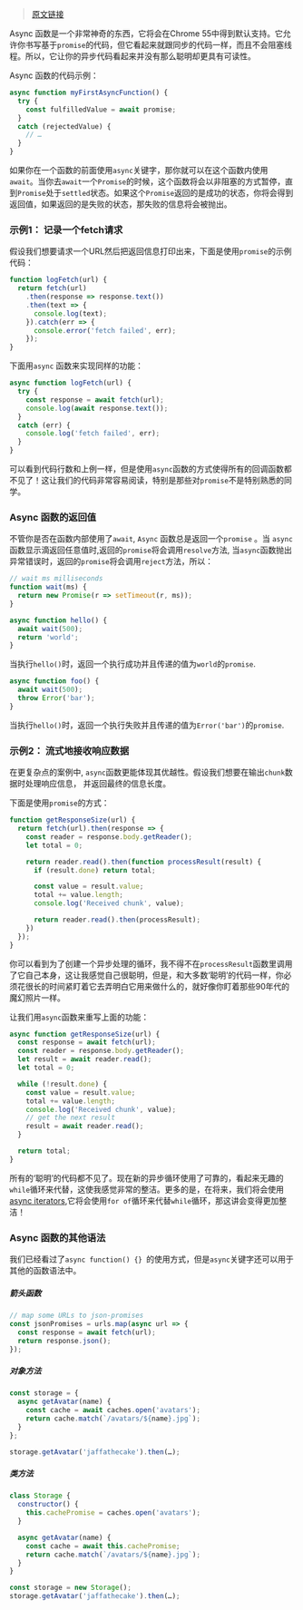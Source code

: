 > [原文链接](https://developers.google.com/web/fundamentals/getting-started/primers/async-functions?utm_source=javascriptweekly&utm_medium=email)

Async 函数是一个非常神奇的东西，它将会在Chrome 55中得到默认支持。它允许你书写基于`promise`的代码，但它看起来就跟同步的代码一样，而且不会阻塞线程。所以，它让你的异步代码看起来并没有那么聪明却更具有可读性。   

Async 函数的代码示例：  
```javascript
async function myFirstAsyncFunction() {
  try {
    const fulfilledValue = await promise;
  }
  catch (rejectedValue) {
    // …
  }
}
```

如果你在一个函数的前面使用`async`关键字，那你就可以在这个函数内使用`await`。当你去`await`一个`Promise`的时候，这个函数将会以非阻塞的方式暂停，直到`Promise`处于`settled`状态。如果这个`Promise`返回的是成功的状态，你将会得到返回值，如果返回的是失败的状态，那失败的信息将会被抛出。

### 示例1： 记录一个fetch请求

假设我们想要请求一个URL然后把返回信息打印出来，下面是使用`promise`的示例代码：  
```javascript
function logFetch(url) {
  return fetch(url)
    .then(response => response.text())
    .then(text => {
      console.log(text);
    }).catch(err => {
      console.error('fetch failed', err);
    });
}
```

下面用`async` 函数来实现同样的功能：  
```javascript
async function logFetch(url) {
  try {
    const response = await fetch(url);
    console.log(await response.text());
  }
  catch (err) {
    console.log('fetch failed', err);
  }
}
```

可以看到代码行数和上例一样，但是使用`async`函数的方式使得所有的回调函数都不见了！这让我们的代码非常容易阅读，特别是那些对`promise`不是特别熟悉的同学。

### Async 函数的返回值

不管你是否在函数内部使用了`await`, `Async` 函数总是返回一个`promise` 。当 `async`函数显示滴返回任意值时,返回的`promise`将会调用`resolve`方法, 当`async`函数抛出异常错误时，返回的`promise`将会调用`reject`方法，所以：   
```javascript
// wait ms milliseconds
function wait(ms) {
  return new Promise(r => setTimeout(r, ms));
}

async function hello() {
  await wait(500);
  return 'world';
}
```
当执行`hello()`时，返回一个执行成功并且传递的值为`world`的`promise`.
```javascript
async function foo() {
  await wait(500);
  throw Error('bar');
}
```
当执行`hello()`时，返回一个执行失败并且传递的值为`Error('bar')`的`promise`.

### 示例2： 流式地接收响应数据

在更复杂点的案例中, `async`函数更能体现其优越性。假设我们想要在输出`chunk`数据时处理响应信息， 并返回最终的信息长度。  

下面是使用`promise`的方式：  

```javascript
function getResponseSize(url) {
  return fetch(url).then(response => {
    const reader = response.body.getReader();
    let total = 0;

    return reader.read().then(function processResult(result) {
      if (result.done) return total;

      const value = result.value;
      total += value.length;
      console.log('Received chunk', value);

      return reader.read().then(processResult);
    })
  });
}
```

你可以看到为了创建一个异步处理的循环，我不得不在`processResult`函数里调用了它自己本身，这让我感觉自己很聪明，但是，和大多数‘聪明’的代码一样，你必须花很长的时间紧盯着它去弄明白它用来做什么的，就好像你盯着那些90年代的魔幻照片一样。

让我们用`async`函数来重写上面的功能：  
```javascript
async function getResponseSize(url) {
  const response = await fetch(url);
  const reader = response.body.getReader();
  let result = await reader.read();
  let total = 0;

  while (!result.done) {
    const value = result.value;
    total += value.length;
    console.log('Received chunk', value);
    // get the next result
    result = await reader.read();
  }

  return total;
}
```

所有的‘聪明’的代码都不见了。现在新的异步循环使用了可靠的，看起来无趣的`while`循环来代替，这使我感觉非常的整洁。更多的是，在将来，我们将会使用[async iterators](https://github.com/tc39/proposal-async-iteration),它将会使用`for of`循环来代替`while`循环，那这讲会变得更加整洁！

### Async 函数的其他语法

我们已经看过了`async function() {} `的使用方式，但是`async`关键字还可以用于其他的函数语法中。

##### 箭头函数
```javascript
// map some URLs to json-promises
const jsonPromises = urls.map(async url => {
  const response = await fetch(url);
  return response.json();
});
```

##### 对象方法
```javascript
const storage = {
  async getAvatar(name) {
    const cache = await caches.open('avatars');
    return cache.match(`/avatars/${name}.jpg`);
  }
};

storage.getAvatar('jaffathecake').then(…);
```

##### 类方法
```javascript
class Storage {
  constructor() {
    this.cachePromise = caches.open('avatars');
  }

  async getAvatar(name) {
    const cache = await this.cachePromise;
    return cache.match(`/avatars/${name}.jpg`);
  }
}

const storage = new Storage();
storage.getAvatar('jaffathecake').then(…);
```



